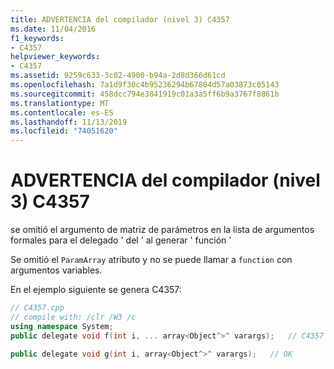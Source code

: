 ```yaml
---
title: ADVERTENCIA del compilador (nivel 3) C4357
ms.date: 11/04/2016
f1_keywords:
- C4357
helpviewer_keywords:
- C4357
ms.assetid: 9259c633-3c02-4900-b94a-2d8d366d61cd
ms.openlocfilehash: 7a1d9f30c4b95236294b67804d57a03873c05143
ms.sourcegitcommit: 458dcc794e3841919c01a3a5ff6b9a3767f8861b
ms.translationtype: MT
ms.contentlocale: es-ES
ms.lasthandoff: 11/13/2019
ms.locfileid: "74051620"
---
```

# <a name="compiler-warning-level-3-c4357"></a>ADVERTENCIA del compilador (nivel 3) C4357

se omitió el argumento de matriz de parámetros en la lista de argumentos formales para el delegado ' del ' al generar ' función '

Se omitió el `ParamArray` atributo y no se puede llamar a `function` con argumentos variables.

En el ejemplo siguiente se genera C4357:

```cpp
// C4357.cpp
// compile with: /clr /W3 /c
using namespace System;
public delegate void f(int i, ... array<Object^>^ varargs);   // C4357

public delegate void g(int i, array<Object^>^ varargs);   // OK
```